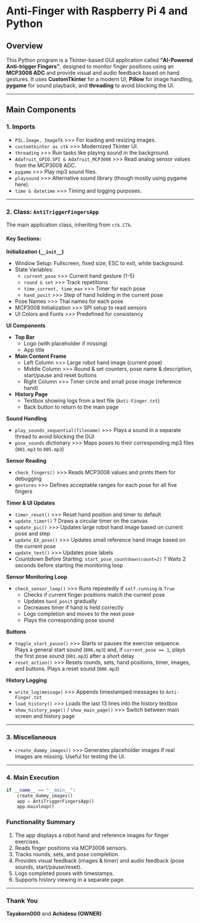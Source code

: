 # Anti-Finger with Raspberry Pi 4 and Python

## Overview
This Python program is a Tkinter-based GUI application called **"AI-Powered Anti-trigger Fingers"**, designed to monitor finger positions using an **MCP3008 ADC** and provide visual and audio feedback based on hand gestures. It uses **CustomTkinter** for a modern UI, **Pillow** for image handling, **pygame** for sound playback, and **threading** to avoid blocking the UI.

---

## Main Components

### 1. Imports
- `PIL.Image, ImageTk` >>> For loading and resizing images.
- `customtkinter as ctk` >>> Modernized Tkinter UI.
- `threading` >>> Run tasks like playing sound in the background.
- `Adafruit_GPIO.SPI & Adafruit_MCP3008` >>> Read analog sensor values from the MCP3008 ADC.
- `pygame` >>> Play mp3 sound files.
- `playsound` >>> Alternative sound library (though mostly using pygame here).
- `time & datetime` >>> Timing and logging purposes.

---

### 2. Class: `AntiTriggerFingersApp`
The main application class, inheriting from `ctk.CTk`.

#### **Key Sections:**

**Initialization (`__init__`)**
- Window Setup: Fullscreen, fixed size, ESC to exit, white background.
- State Variables:
  - `current_pose` >>> Current hand gesture (1-5)
  - `round & set` >>> Track repetitions
  - `time_current, time_max` >>> Timer for each pose
  - `hand_posit` >>> Step of hand holding in the current pose
- Pose Names >>> Thai names for each pose
- MCP3008 Initialization >>> SPI setup to read sensors
- UI Colors and Fonts >>> Predefined for consistency

**UI Components**
- **Top Bar**
  - Logo (with placeholder if missing)
  - App title
- **Main Content Frame**
  - Left Column >>> Large robot hand image (current pose)
  - Middle Column >>> Round & set counters, pose name & description, start/pause and reset buttons
  - Right Column >>> Timer circle and small pose image (reference hand)
- **History Page**
  - Textbox showing logs from a text file (`Anti-Finger.txt`)
  - Back button to return to the main page

**Sound Handling**
- `play_sounds_sequential(filename)` >>> Plays a sound in a separate thread to avoid blocking the GUI
- `pose_sounds` dictionary >>> Maps poses to their corresponding mp3 files (`001.mp3` to `005.mp3`)

**Sensor Reading**
- `check_fingers()` >>> Reads MCP3008 values and prints them for debugging
- `gestures` >>> Defines acceptable ranges for each pose for all five fingers

**Timer & UI Updates**
- `timer_reset()` >>> Reset hand position and timer to default
- `update_timer()` ? Draws a circular timer on the canvas
- `update_pic()` >>> Updates large robot hand image based on current pose and step
- `update_EX_pose()` >>> Updates small reference hand image based on the current pose
- `update_text()` >>> Updates pose labels
- Countdown Before Starting: `start_pose_countdown(count=2)` ? Waits 2 seconds before starting the monitoring loop

**Sensor Monitoring Loop**
- `check_sensor_loop()` >>> Runs repeatedly if `self.running` is `True`
  - Checks if current finger positions match the current pose
  - Updates `hand_posit` gradually
  - Decreases timer if hand is held correctly
  - Logs completion and moves to the next pose
  - Plays the corresponding pose sound

**Buttons**
- `toggle_start_pause()` >>> Starts or pauses the exercise sequence. Plays a general start sound (`006.mp3`) and, if `current_pose == 1`, plays the first pose sound (`001.mp3`) after a short delay
- `reset_action()` >>> Resets rounds, sets, hand positions, timer, images, and buttons. Plays a reset sound (`008.mp3`)

**History Logging**
- `write_log(message)` >>> Appends timestamped messages to `Anti-Finger.txt`
- `load_history()` >>> Loads the last 13 lines into the history textbox
- `show_history_page()` / `show_main_page()` >>> Switch between main screen and history page

---

### 3. Miscellaneous
- `create_dummy_images()` >>> Generates placeholder images if real images are missing. Useful for testing the UI.

---

### 4. Main Execution
```python
if __name__ == "__main__":
    create_dummy_images()
    app = AntiTriggerFingersApp()
    app.mainloop() 
```


### Functionality Summary
1. The app displays a robot hand and reference images for finger exercises.
2. Reads finger positions via MCP3008 sensors.
3. Tracks rounds, sets, and pose completion.
4. Provides visual feedback (images & timer) and audio feedback (pose sounds, start/pause/reset).
5. Logs completed poses with timestamps.
6. Supports history viewing in a separate page.

---

### Thank You
**Tayakorn000** and **Achidesu (OWNER)**



